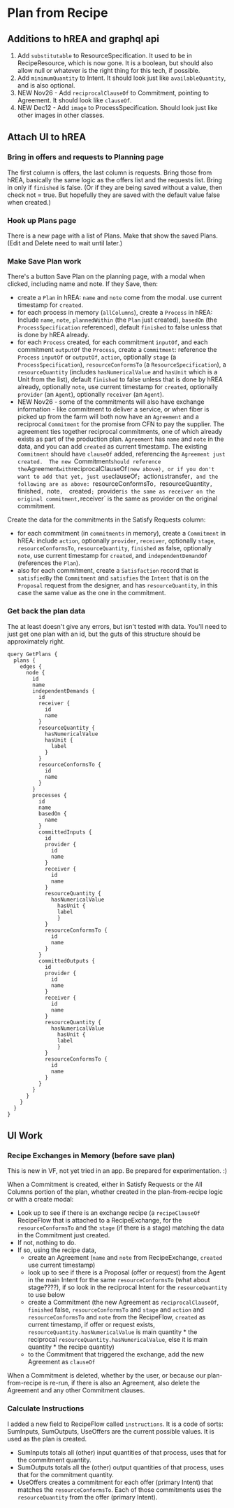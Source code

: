 # Plan from Recipe 

## Additions to hREA and graphql api

1. Add `substitutable` to ResourceSpecification.  It used to be in RecipeResource, which is now gone.  It is a boolean, but should also allow null or whatever is the right thing for this tech, if possible.
2. Add `minimumQuantity` to Intent.  It should look just like `availableQuantity`, and is also optional.
3. NEW Nov26 - Add `reciprocalClauseOf` to Commitment, pointing to Agreement.  It should look like `clauseOf`.
4. NEW Dec12 - Add `image` to ProcessSpecification.  Should look just like other images in other classes.

## Attach UI to hREA

### Bring in offers and requests to Planning page

The first column is offers, the last column is requests.  Bring those from hREA, basically the same logic as the offers list and the requests list.  Bring in only if `finished` is false.  (Or if they are being saved without a value, then check not = true.  But hopefully they are saved with the default value false when created.)

### Hook up Plans page

There is a new page with a list of Plans.  Make that show the saved Plans.  (Edit and Delete need to wait until later.)

### Make Save Plan work

There's a button Save Plan on the planning page, with a modal when clicked, including name and note.  If they Save, then:

* create a `Plan` in hREA: `name` and `note` come from the modal. use current timestamp for `created`.
* for each process in memory (`allColumns`), create a `Process` in hREA: Include `name`, `note`, `plannedWithin` (the `Plan` just created), `basedOn` (the `ProcessSpecification` referenced), default `finished` to false unless that is done by hREA already.
* for each `Process` created, for each commitment `inputOf`, and each commitment `outputOf` the `Process`, create a `Commitment`: reference the `Process` `inputOf` or `outputOf`, `action`, optionally `stage` (a `ProcessSpecification`), `resourceConformsTo` (a `ResourceSpecification`), a `resourceQuantity` (includes `hasNumericalValue` and `hasUnit` which is a Unit from the list), default `finished` to false unless that is done by hREA already, optionally `note`,  use current timestamp for `created`, optionally `provider` (an `Agent`), optionally `receiver` (an `Agent`).
* NEW Nov26 - some of the commitments will also have exchange information - like commitment to deliver a service, or when fiber is picked up from the farm will both now have an `Agreement` and a reciprocal `Commitment` for the promise from CFN to pay the supplier.  The agreement ties together reciprocal commitments, one of which already exists as part of the production plan.  `Agreement` has `name` and `note` in the data, and you can add `created` as current timestamp. The existing `Commitment` should have `clauseOf` added, referencing the `Agreement just created.  The new `Commitment` should reference the `Agreement` with `reciprocalClauseOf` (new above), or if you don't want to add that yet, just use `clauseOf`; `action` is `transfer`, and the following are as above: `resourceConformsTo`, `resourceQuantity`, `finished`, `note`,  `created`; `provider` is the same as receiver on the original commitment, `receiver` is the same as provider on the original commitment.

Create the data for the commitments in the Satisfy Requests column:

* for each commitment (in `commitments` in memory), create a `Commitment` in hREA: include `action`, optionally `provider`, `receiver`, optionally `stage`, `resourceConformsTo`, `resourceQuantity`, `finished` as false, optionally `note`,  use current timestamp for `created`, and `independentDemandOf` (references the `Plan`).
* also for each commitment, create a `Satisfaction` record that is `satisfiedBy` the `Commitment` and `satisfies` the `Intent` that is on the `Proposal` request from the designer, and has `resourceQuantity`, in this case the same value as the one in the commitment.

### Get back the plan data

The at least doesn't give any errors, but isn't tested with data.  You'll need to just get one plan with an id, but the guts of this structure should be approximately right.
```
query GetPlans {
  plans {
    edges {
      node {
        id
        name
        independentDemands {
          id
          receiver {
            id
            name
          }
          resourceQuantity {
            hasNumericalValue
            hasUnit {
              label
            }
          }
          resourceConformsTo {
            id
            name
          }
        }
        processes {
          id
          name
          basedOn {
            name
          }
          committedInputs {
            id
            provider {
              id
              name
            }
            receiver {
              id
              name
            }
            resourceQuantity {
              hasNumericalValue
            	hasUnit {
              	label
            	}
            }
            resourceConformsTo {
              id
              name
            }
          }
          committedOutputs {
            id
            provider {
              id
              name
            }
            receiver {
              id
              name
            }
            resourceQuantity {
              hasNumericalValue
            	hasUnit {
              	label
            	}
            }
            resourceConformsTo {
              id
              name
            }
          }
        }
      }
    }
  }
}
```

## UI Work

### Recipe Exchanges in Memory (before save plan)

This is new in VF, not yet tried in an app.  Be prepared for experimentation. :)

When a Commitment is created, either in Satisfy Requests or the All Columns portion of the plan, whether created in the plan-from-recipe logic or with a create modal:

* Look up to see if there is an exchange recipe (a `recipeClauseOf` RecipeFlow that is attached to a RecipeExchange, for the `resourceConformsTo` and the `stage` (if there is a stage) matching the data in the Commitment just created.
* If not, nothing to do.
* If so, using the recipe data,
    * create an Agreement (`name` and `note` from RecipeExchange, `created` use current timestamp)
    * look up to see if there is a Proposal (offer or request) from the Agent in the main Intent for the same `resourceConformsTo` (what about stage????), if so look in the reciprocal Intent for the `resourceQuantity` to use below
    * create a Commitment (the new Agreement as `reciprocalClauseOf`, `finished` false, `resourceConformsTo` and `stage` and `action` and `resourceConformsTo` and `note` from the RecipeFlow, `created` as current timestamp, if offer or request exists, `resourceQuantity.hasNumericalValue` is main quantity * the reciprocal `resourceQuantity.hasNumericalValue`, else it is main quantity * the recipe quantity)
    * to the Commitment that triggered the exchange, add the new Agreement as `clauseOf`
 
When a Commitment is deleted, whether by the user, or because our plan-from-recipe is re-run, if there is also an Agreement, also delete the Agreement and any other Commitment clauses.

### Calculate Instructions

I added a new field to RecipeFlow called `instructions`.  It is a code of sorts: SumInputs, SumOutputs, UseOffers are the current possible values. It is used as the plan is created.

* SumInputs totals all (other) input quantities of that process, uses that for the commitment quantity.
* SumOutputs totals all the (other) output quantities of that process, uses that for the commitment quantity.
* UseOffers creates a commitment for each offer (primary Intent) that matches the `resourceConformsTo`. Each of those commitments uses the `resourceQuantity` from the offer (primary Intent).
